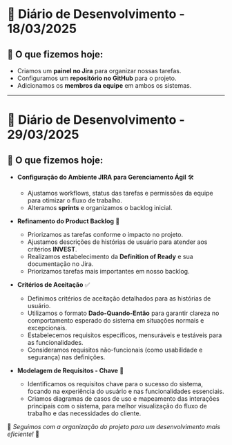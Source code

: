 # 📅 Diário de Desenvolvimento - 18/03/2025  

## 🚀 O que fizemos hoje:  
- Criamos um **painel no Jira** para organizar nossas tarefas.  
- Configuramos um **repositório no GitHub** para o projeto.  
- Adicionamos os **membros da equipe** em ambos os sistemas.  

---

# 📅 Diário de Desenvolvimento - 29/03/2025  

## 🔧 O que fizemos hoje:  
- **Configuração do Ambiente JIRA para Gerenciamento Ágil** 🛠️  
  - Ajustamos workflows, status das tarefas e permissões da equipe para otimizar o fluxo de trabalho.  
  - Alteramos **sprints** e organizamos o backlog inicial.  

- **Refinamento do Product Backlog** 📌  
  - Priorizamos as tarefas conforme o impacto no projeto.  
  - Ajustamos descrições de histórias de usuário para atender aos critérios **INVEST**.  
  - Realizamos estabelecimento da **Definition of Ready** e sua documentação no Jira.
  - Priorizamos tarefas mais importantes em nosso backlog.

- **Critérios de Aceitação** ✅  
  - Definimos critérios de aceitação detalhados para as histórias de usuário.  
  - Utilizamos o formato **Dado-Quando-Então** para garantir clareza no comportamento esperado do sistema em situações normais e excepcionais.  
  - Estabelecemos requisitos específicos, mensuráveis e testáveis para as funcionalidades.  
  - Consideramos requisitos não-funcionais (como usabilidade e segurança) nas definições.

- **Modelagem de Requisitos - Chave** 🔑  
  - Identificamos os requisitos chave para o sucesso do sistema, focando na experiência do usuário e nas funcionalidades essenciais.  
  - Criamos diagramas de casos de uso e mapeamento das interações principais com o sistema, para melhor visualização do fluxo de trabalho e das necessidades do cliente.  

📌 *Seguimos com a organização do projeto para um desenvolvimento mais eficiente!* 🚀

